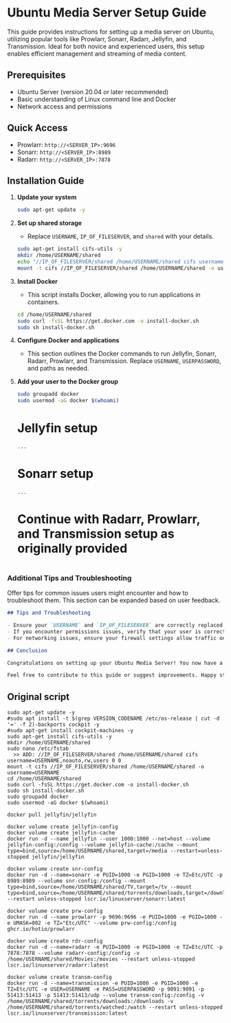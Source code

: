 # Ubuntu Media Server Setup Guide

This guide provides instructions for setting up a media server on Ubuntu, utilizing popular tools like Prowlarr, Sonarr, Radarr, Jellyfin, and Transmission. Ideal for both novice and experienced users, this setup enables efficient management and streaming of media content.

## Prerequisites

- Ubuntu Server (version 20.04 or later recommended)
- Basic understanding of Linux command line and Docker
- Network access and permissions

## Quick Access

- Prowlarr: `http://<SERVER_IP>:9696`
- Sonarr: `http://<SERVER_IP>:8989`
- Radarr: `http://<SERVER_IP>:7878`

## Installation Guide

1. **Update your system**

    ```bash
    sudo apt-get update -y
    ```

2. **Set up shared storage**

    - Replace `USERNAME`, `IP_OF_FILESERVER`, and `shared` with your details.

    ```bash
    sudo apt-get install cifs-utils -y
    mkdir /home/USERNAME/shared
    echo "//IP_OF_FILESERVER/shared /home/USERNAME/shared cifs username=USERNAME,noauto,rw,users 0 0" | sudo tee -a /etc/fstab
    mount -t cifs //IP_OF_FILESERVER/shared /home/USERNAME/shared -o username=USERNAME
    ```

3. **Install Docker**

    - This script installs Docker, allowing you to run applications in containers.

    ```bash
    cd /home/USERNAME/shared
    sudo curl -fsSL https://get.docker.com -o install-docker.sh
    sudo sh install-docker.sh
    ```

4. **Configure Docker and applications**

    - This section outlines the Docker commands to run Jellyfin, Sonarr, Radarr, Prowlarr, and Transmission. Replace `USERNAME`, `USERPASSWORD`, and paths as needed.

5. **Add your user to the Docker group**
    ```bash
    sudo groupadd docker
    sudo usermod -aG docker $(whoami)
    ```
    # Jellyfin setup
    ```
    ...
    ```

    # Sonarr setup
    ```
    ...
    ```

    # Continue with Radarr, Prowlarr, and Transmission setup as originally provided
    ```

### Additional Tips and Troubleshooting

Offer tips for common issues users might encounter and how to troubleshoot them. This section can be expanded based on user feedback.

```markdown
## Tips and Troubleshooting

- Ensure your `USERNAME` and `IP_OF_FILESERVER` are correctly replaced throughout the script.
- If you encounter permissions issues, verify that your user is correctly added to the Docker group and that you have logged out and back in for the changes to take effect.
- For networking issues, ensure your firewall settings allow traffic on the necessary ports.

## Conclusion

Congratulations on setting up your Ubuntu Media Server! You now have a powerful setup for managing and streaming your media content. Explore adding your media to Jellyfin, configuring Sonarr and Radarr for automatic downloads, and optimizing your server performance.

Feel free to contribute to this guide or suggest improvements. Happy streaming!
```

## Original script

```
sudo apt-get update -y
#sudo apt install -t $(grep VERSION_CODENAME /etc/os-release | cut -d '=' -f 2)-backports cockpit -y
#sudo apt-get install cockpit-machines -y
sudo apt-get install cifs-utils -y
mkdir /home/USERNAME/shared
sudo nano /etc/fstab
  >> ADD: //IP_OF_FILESERVER/shared /home/USERNAME/shared cifs username=USERNAME,noauto,rw,users 0 0
mount -t cifs //IP_OF_FILESERVER/shared /home/USERNAME/shared -o username=USERNAME
cd /home/USERNAME/shared
sudo curl -fsSL https://get.docker.com -o install-docker.sh
sudo sh install-docker.sh
sudo groupadd docker
sudo usermod -aG docker $(whoami)

docker pull jellyfin/jellyfin

docker volume create jellyfin-config
docker volume create jellyfin-cache
docker run -d --name jellyfin --user 1000:1000 --net=host --volume jellyfin-config:/config --volume jellyfin-cache:/cache --mount type=bind,source=/home/USERNAME/shared,target=/media --restart=unless-stopped jellyfin/jellyfin

docker volume create snr-config
docker run -d --name=sonarr -e PUID=1000 -e PGID=1000 -e TZ=Etc/UTC -p 8989:8989 --volume snr-config:/config --mount type=bind,source=/home/USERNAME/shared/TV,target=/tv --mount type=bind,source=/home/USERNAME/shared/torrents/downloads,target=/downloads --restart unless-stopped lscr.io/linuxserver/sonarr:latest

docker volume create prw-config
docker run -d --name prowlarr -p 9696:9696 -e PUID=1000 -e PGID=1000 -e UMASK=002 -e TZ="Etc/UTC" --volume prw-config:/config ghcr.io/hotio/prowlarr

docker volume create rdr-config
docker run -d --name=radarr -e PUID=1000 -e PGID=1000 -e TZ=Etc/UTC -p 7878:7878 --volume radarr-config:/config -v /home/USERNAME/shared/Movies:/movies --restart unless-stopped lscr.io/linuxserver/radarr:latest

docker volume create transm-config
docker run -d --name=transmission -e PUID=1000 -e PGID=1000 -e TZ=Etc/UTC -e USER=USERNAME -e PASS=USERPASSWORD -p 9091:9091 -p 51413:51413 -p 51413:51413/udp --volume transm-config:/config -v /home/USERNAME/shared/torrents/downloads:/downloads -v /home/USERNAME/shared/torrents/watched:/watch --restart unless-stopped lscr.io/linuxserver/transmission:latest



```
